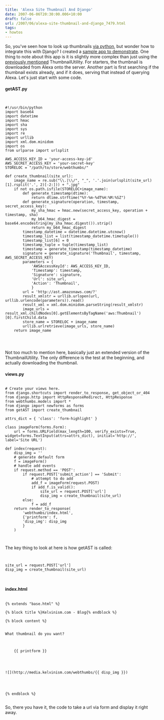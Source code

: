 ```yaml
---
title: 'Alexa Site Thumbnail And Django'
date: 2007-06-06T20:30:00.006+10:00
draft: false
url: /2007/06/alexa-site-thumbnail-and-django_7479.html
tags: 
- howtos
---
```


So, you've seen how to look up thumbnails [via python](/howtos/alexa-site-thumbnail-python/), but wonder how to integrate this with Django? I created a [sample app to demonstrate](/webthumbs/). One thing to note about this app is it is slightly more complex than just using the [previously mentioned](/howtos/alexa-site-thumbnail-python/) ThumbnailUtility. For starters, the thumbnail is downloaded from Alexa onto the server. Another part is first searching if the thumbnail exists already, and if it does, serving that instead of querying Alexa. Let's just start with some code.

#### getAST.py

  
  
```
  
  
#!/usr/bin/python  
import base64  
import datetime  
import hmac  
import sha  
import sys  
import re  
import urllib  
import xml.dom.minidom  
import os  
from urlparse import urlsplit  
  
AWS_ACCESS_KEY_ID = 'your-access-key-id'  
AWS_SECRET_ACCESS_KEY = 'your-secret-key'  
STORELOC = "/path/to/store/webthumbs/"  
  
def create_thumbnail(site_url):  
    image_name = re.sub("\\.|\\/", "_", '.'.join(urlsplit(site_url)[1].rsplit('.', 2)[-2:])) + ".jpg"  
    if not os.path.isfile(STORELOC+image_name):  
        def generate_timestamp(dtime):  
            return dtime.strftime("%Y-%m-%dT%H:%M:%SZ")  
        def generate_signature(operation, timestamp, secret_access_key):  
            my_sha_hmac = hmac.new(secret_access_key, operation + timestamp, sha)  
            my_b64_hmac_digest = base64.encodestring(my_sha_hmac.digest()).strip()  
            return my_b64_hmac_digest  
        timestamp_datetime = datetime.datetime.utcnow()  
        timestamp_list = list(timestamp_datetime.timetuple())  
        timestamp_list[6] = 0  
        timestamp_tuple = tuple(timestamp_list)  
        timestamp = generate_timestamp(timestamp_datetime)  
        signature = generate_signature('Thumbnail', timestamp, AWS_SECRET_ACCESS_KEY)  
        parameters = {  
            'AWSAccessKeyId': AWS_ACCESS_KEY_ID,  
            'Timestamp': timestamp,  
            'Signature': signature,  
            'Url': site_url,  
            'Action': 'Thumbnail',  
            }  
        url = 'http://ast.amazonaws.com/?'  
        result_xmlstr = urllib.urlopen(url, urllib.urlencode(parameters)).read()  
        result_xml = xml.dom.minidom.parseString(result_xmlstr)  
        image_urls = result_xml.childNodes[0].getElementsByTagName('aws:Thumbnail')[0].firstChild.data  
        store_name = STORELOC + image_name  
        urllib.urlretrieve(image_urls, store_name)  
    return image_name  
      
  
      

```  
  

Not too much to mention here, basically just an extended version of the ThumbnailUtility. The only difference is the test at the beginning, and actually downloading the thumbnail.

#### views.py

  
```
  
# Create your views here.  
from django.shortcuts import render_to_response, get_object_or_404  
from django.http import HttpResponseRedirect, HttpResponse  
from webthumbs.models import *  
from django import newforms as forms  
from getAST import create_thumbnail  
  
attrs_dict = { 'class': 'form-highlight' }  
  
class imageForm(forms.Form):  
    url = forms.URLField(max_length=100, verify_exists=True, widget=forms.TextInput(attrs=attrs_dict), initial='http://', label='Site URL')  
      
def index(request):  
    disp_img = ''  
    # generate default form  
    f = imageForm()  
    # handle add events  
    if request.method == 'POST':  
        if request.POST['submit_action'] == 'Submit':  
            # attempt to do add  
            add_f = imageForm(request.POST)  
            if add_f.is_valid():  
                site_url = request.POST['url']  
                disp_img = create_thumbnail(site_url)  
        else:  
            f = add_f  
    return render_to_response(  
        'webthumbs/index.html',   
        {'printform': f,   
        'disp_img': disp_img  
        }  
    )  
  
  

```  
  

The key thing to look at here is how getAST is called:

```
  
  
site_url = request.POST['url']  
disp_img = create_thumbnail(site_url)  
  
  

```  

#### index.html

  
```
  
{% extends "base.html" %}  
  
{% block title %}Kelvinism.com - Blog{% endblock %}  
  
{% block content %}  

  
What thumbnail do you want?  
  

  
    {{ printform }}  
  

  
  
![](http://media.kelvinism.com/webthumbs/{{ disp_img }})  

  
  
  
{% endblock %}  
  

```  

So, there you have it, the code to take a url via form and display it right away.